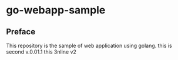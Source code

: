 # go-webapp-sample



## Preface
This repository is the sample of web application using golang.
this is second v.0.01.1
this 3nline v2


